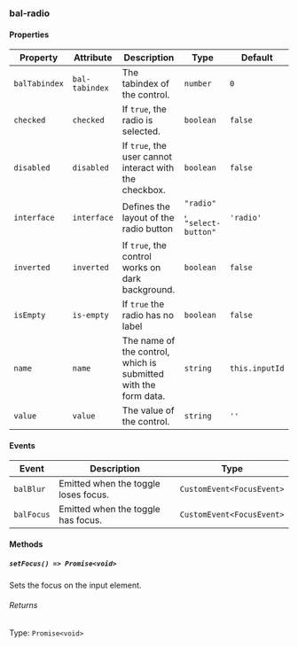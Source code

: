### bal-radio


#### Properties

| Property      | Attribute      | Description                                                     | Type                           | Default        |
| ------------- | -------------- | --------------------------------------------------------------- | ------------------------------ | -------------- |
| `balTabindex` | `bal-tabindex` | The tabindex of the control.                                    | `number`                       | `0`            |
| `checked`     | `checked`      | If `true`, the radio is selected.                               | `boolean`                      | `false`        |
| `disabled`    | `disabled`     | If `true`, the user cannot interact with the checkbox.          | `boolean`                      | `false`        |
| `interface`   | `interface`    | Defines the layout of the radio button                          | `"radio" `, ` "select-button"` | `'radio'`      |
| `inverted`    | `inverted`     | If `true`, the control works on dark background.                | `boolean`                      | `false`        |
| `isEmpty`     | `is-empty`     | If `true` the radio has no label                                | `boolean`                      | `false`        |
| `name`        | `name`         | The name of the control, which is submitted with the form data. | `string`                       | `this.inputId` |
| `value`       | `value`        | The value of the control.                                       | `string`                       | `''`           |


#### Events

| Event      | Description                          | Type                      |
| ---------- | ------------------------------------ | ------------------------- |
| `balBlur`  | Emitted when the toggle loses focus. | `CustomEvent<FocusEvent>` |
| `balFocus` | Emitted when the toggle has focus.   | `CustomEvent<FocusEvent>` |


#### Methods

##### `setFocus() => Promise<void>`

Sets the focus on the input element.

###### Returns

Type: `Promise<void>`



